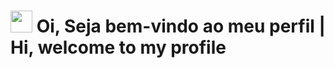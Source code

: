 # <img src="https://cdn.jsdelivr.net/gh/Th3Wall/assets-cdn/PersonalGithubReadme/HandGreet.gif" width="35px" height="35px" />&nbsp;<b>Oi, Seja bem-vindo ao meu perfil | Hi, welcome to my profile</b>
<br>

